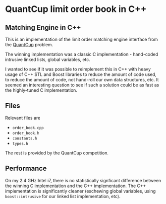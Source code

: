 QuantCup limit order book in C++
================================

## Matching Engine in C++ ##

This is an implementation of the limit order matching engine interface
from the [QuantCup][] problem.

The winning implementation was a classic C implementation - hand-coded
intrusive linked lists, global variables, etc.

I wanted to see if it was possible to reimplement this in C++ with
heavy usage of C++ STL and Boost libraries to reduce the amount of
code used, to reduce the amount of code, not hand-roll our own
data structures, etc.  It seemed an interesting question to see if such
a solution could be as fast as the highly-tuned C implementation.

## Files ##

Relevant files are

+ `order_book.cpp`
+ `order_book.h`
+ `constants.h`
+ `types.h`

The rest is provided by the QuantCup competition.

## Performance ##

On my 2.4 GHz Intel i7, there is no statistically signficant
difference between the winning C implementation and the C++
implementation.  The C++ implementation is significantly cleaner
(eschewing global variables, using `boost::intrusive` for our linked
list implementation, etc).

[QuantCup]: http://www.quantcup.org/home/spec

